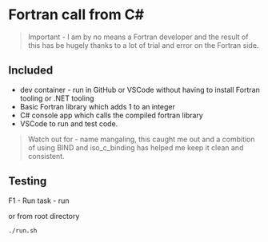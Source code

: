 # Fortran call from C#

> Important - I am by no means a Fortran developer and the result of this has be hugely thanks to a lot of trial and error on the Fortran side.

## Included

- dev container - run in GitHub or VSCode without having to install Fortran tooling or .NET tooling
- Basic Fortran library which adds 1 to an integer
- C# console app which calls the compiled fortran library
- VSCode to run and test code.

> Watch out for - name mangaling, this caught me out and a combition of using BIND and iso_c_binding has helped me keep it clean and consistent.

## Testing

F1 - Run task - run

or from root directory

```bash
./run.sh
```